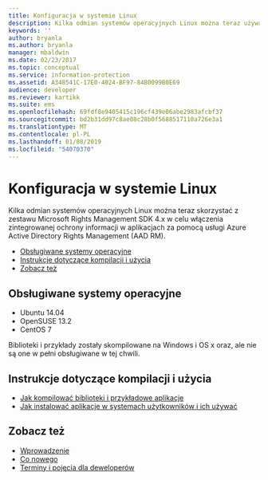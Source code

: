 ```yaml
---
title: Konfiguracja w systemie Linux
description: Kilka odmian systemów operacyjnych Linux można teraz używać zestawu Rights Management SDK 4.x.
keywords: ''
author: bryanla
ms.author: bryanla
manager: mbaldwin
ms.date: 02/23/2017
ms.topic: conceptual
ms.service: information-protection
ms.assetid: A348541C-17E0-4024-BF97-84B0099B0E69
audience: developer
ms.reviewer: kartikk
ms.suite: ems
ms.openlocfilehash: 69fdf8e9405415c196cf439e06abe2983afcbf37
ms.sourcegitcommit: bd2b31dd97c8ae08c28b0f5688517110a726e3a1
ms.translationtype: MT
ms.contentlocale: pl-PL
ms.lasthandoff: 01/08/2019
ms.locfileid: "54070370"
---
```

# <a name="linux-setup"></a>Konfiguracja w systemie Linux

Kilka odmian systemów operacyjnych Linux można teraz skorzystać z zestawu Microsoft Rights Management SDK 4.x w celu włączenia zintegrowanej ochrony informacji w aplikacjach za pomocą usługi Azure Active Directory Rights Management (AAD RM).

- [Obsługiwane systemy operacyjne](#supported-operating-systems)
- [Instrukcje dotyczące kompilacji i użycia](#how-to-build-and-use)
- [Zobacz też](#see-also)

## <a name="supported-operating-systems"></a>Obsługiwane systemy operacyjne

- Ubuntu 14.04
- OpenSUSE 13.2
- CentOS 7

Biblioteki i przykłady zostały skompilowane na Windows i OS x oraz, ale nie są one w pełni obsługiwane w tej chwili.
 
## <a name="how-to-build-and-use"></a>Instrukcje dotyczące kompilacji i użycia

- [Jak kompilować biblioteki i przykładowe aplikacje](https://github.com/AzureAD/rms-sdk-for-cpp/wiki/How-to-Build)
- [Jak instalować aplikacje w systemach użytkowników i ich używać](https://github.com/AzureAD/rms-sdk-for-cpp/wiki/How-to-Use)

## <a name="see-also"></a>Zobacz też

- [Wprowadzenie](get-started.md)
- [Co nowego](release-notes.md)
- [Terminy i pojęcia dla deweloperów](core-concepts.md)
